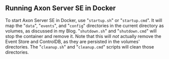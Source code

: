 ## Running Axon Server SE in Docker

To start Axon Server SE in Docker, use "`startup.sh`" or "`startup.cmd`". It will map the "`data`", "`events`", and "`config`" directories in the current directory as volumes, as discussed in my Blog. "`shutdown.sh`" and "`shutdown.cmd`" will stop the container and remove it. Note that this will _not_ actually remove the Event Store and ControlDB, as they are persisted in the volumes' directories. The "`cleanup.sh`" and "`cleanup.cmd`" scripts will clean those directories.
